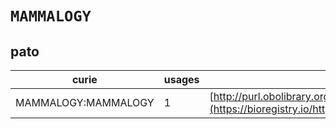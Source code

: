 # `MAMMALOGY`
## pato
| curie               |   usages | nodes                                                                                                             |
|---------------------|----------|-------------------------------------------------------------------------------------------------------------------|
| MAMMALOGY:MAMMALOGY |        1 | [http://purl.obolibrary.org/obo/PATO:0001448](https://bioregistry.io/http://purl.obolibrary.org/obo/PATO:0001448) |
